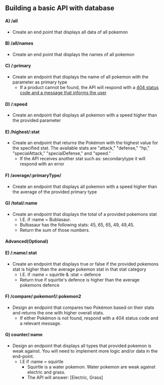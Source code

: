 ## Building a basic API with database

#### A) /all

- Create an end point that displays all data of all pokemon

#### B) /all/names

- Create an end point that displays the names of all pokemon

#### **C) /:primary**

- Create an endpoint that displays the name of all pokemon with the parameter as primary type
  - If a product cannot be found, the API will respond with a [404 status code and a message that informs the user](https://expressjs.com/en/starter/faq.html#how-do-i-handle-404-responses)


#### D) /:speed

- Create an endpoint that displays all pokemon with a speed higher than the provided parameter

#### E) /highest/:stat

- Create an endpoint that returns the Pokémon with the highest value for the specified stat. The available stats are "attack," "defense," "hp," "specialAttack," "specialDefense," and "speed."
  - If the API receives another stat such as: secondarytype it will respond with an error

#### F) /average/:primaryType/

- Create an endpoint that displays all pokemon with a speed higher than the average of the provided primary type

#### G) /total/:name

- Create an endpoint that displays the total of a provided pokemons stat
  - I.E. if :name = Bublasaur.
  - Bulbasaur has the following stats: 45, 65, 65, 49, 49,45.
  - Return the sum of those numbers.



#### Advanced(Optional)

#### E) /:name/:stat

- Create an endpoint that displays true or false if the provided pokemons stat is higher than the average pokemon stat in that stat category
  - I.E.  if :name = squirtle & :stat = defence
  - Return true if squirtle's defence is higher than the average pokemons defence


#### F) /compare/:pokemon1/:pokemon2

- Design an endpoint that compares two Pokémon based on their stats and returns the one with higher overall stats.
  - If either Pokémon is not found, respond with a 404 status code and a relevant message.

#### G) counter/:name

- Design an endpoint that displays all types that provided pokemon is weak against. You will need to implement more logic and/or data in the end-point.
  - I.E if :name = squirtle
    - Squirtle is a water pokemon. Water pokemon are weak against electric and grass.
    - The API will answer: [Electric, Grass]